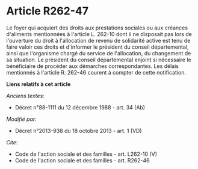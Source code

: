 # Article R262-47

Le foyer qui acquiert des droits aux prestations sociales ou aux créances d'aliments mentionnées à l'article L. 262-10 dont
il ne disposait pas lors de l'ouverture du droit à l'allocation de revenu de solidarité active est tenu de faire valoir ces
droits et d'informer le président du conseil départemental, ainsi que l'organisme chargé du service de l'allocation, du
changement de sa situation. Le président du conseil départemental enjoint si nécessaire le bénéficiaire de procéder aux
démarches correspondantes. Les délais mentionnés à l'article R. 262-46 courent à compter de cette notification.

**Liens relatifs à cet article**

_Anciens textes_:

  - Décret n°88-1111 du 12 décembre 1988 - art. 34 (Ab)

_Modifié par_:

  - Décret n°2013-938 du 18 octobre 2013 - art. 1 (VD)

_Cite_:

  - Code de l'action sociale et des familles - art. L262-10 (V)
  - Code de l'action sociale et des familles - art. R262-46
